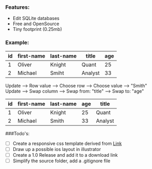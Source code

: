 ### Features:
- Edit SQLite databases
- Free and OpenSource
- Tiny footprint (0.25mb)

### Example:
id  | first-name | last-name | title | age
--- | ---------- | ----------| ----- | ---
1  | Oliver | Knight | Quant | 25
2  | Michael | Smiht | Analyst | 33

Update --> Row value --> Choose row --> Choose value --> "Smith"<br>
Update --> Swap column --> Swap from: "title" --> Swap to: "age"

id  | first-name | last-name | age | title
--- | ---------- | ----------| --- | -----
1  | Oliver | Knight | 25 | Quant
2  | Michael | Smith | 33 | Analyst

###Todo's:
- [ ] Create a responsive css template derived from [Link](http://bradfrost.com/blog/web/responsive-nav-patterns/)
- [ ] Draw up a possible ios layout in illustrator
- [ ] Create a 1.0 Release and add it to a download link
- [ ] Simplify the source folder, add a .gitignore file
